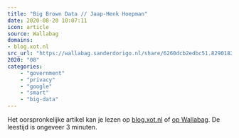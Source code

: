 ```yaml
---
title: "Big Brown Data // Jaap-Henk Hoepman"
date: 2020-08-20 10:07:11
icon: article
source: Wallabag
domains:
- blog.xot.nl
src_url: "https://wallabag.sanderdorigo.nl/share/6260dcb2edbc51.82901823"
2020: "08"
categories:
    - "government"
    - "privacy"
    - "google"
    - "smart"
    - "big-data"
---
```

Het oorspronkelijke artikel kan je lezen op [blog.xot.nl](https://blog.xot.nl/2019/03/25/big-brown-data/) of [op Wallabag](https://wallabag.sanderdorigo.nl/share/6260dcb2edbc51.82901823). De leestijd is ongeveer 3 minuten.